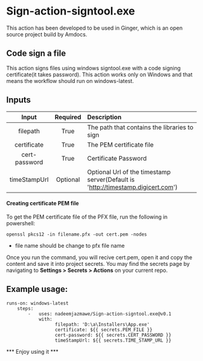 # Sign-action-signtool.exe
This action has been developed to be used in Ginger, which is an open source project build by Amdocs.

## Code sign a file
This action signs files using windows signtool.exe with a code signing certificate(it takes password).
This action works only on Windows and that means the workflow should run on windows-latest.

## Inputs

| Input  | Required  | Description |
| :------------: |:---------------:| :----------|
| filepath            | True        |  The path that contains the libraries to sign |
| certificate        | True        |    The PEM certificate file |
| cert-password | True        |   Certificate Password |
| timeStampUrl | Optional |  Optional Url of the timestamp server(Default is 'http://timestamp.digicert.com')  |


#### Creating certificate PEM file

To get the PEM certificate file of the PFX file, run the following in powershell:

 ``` openssl pkcs12 -in filename.pfx -out cert.pem -nodes ```
* file name should be change to pfx file name

Once you run the command, you will recive cert.pem, open it and copy the content and save it into project secrets.
You may find the secrets page by navigating to **Settings > Secrets > Actions** on your current repo.


## Example usage:
```
runs-on: windows-latest
	steps:
		-   uses: nadeemjazmawe/Sign-action-signtool.exe@v0.1
			with: 
				  filepath: 'D:\a\Installers\App.exe'   
				  certificate: ${{ secrets.PEM_FILE }}
				  cert-password: ${{ secrets.CERT_PASSWORD }}
				  timeStampUrl: ${{ secrets.TIME_STAMP_URL }}
```




*** Enjoy using it ***
